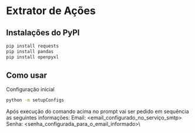 # Extrator de Ações

## Instalações do PyPI
```bash
pip install requests
pip install pandas
pip install openpyxl
```

## Como usar
Configuração inicial
``` bash
python -m setupConfigs
```
Após execução do comando acima no prompt vai ser pedido em sequência as seguintes informações:
Email: <email_configurado_no_serviço_smtp>\
Senha: <senha_configurada_para_o_email_informado>\
